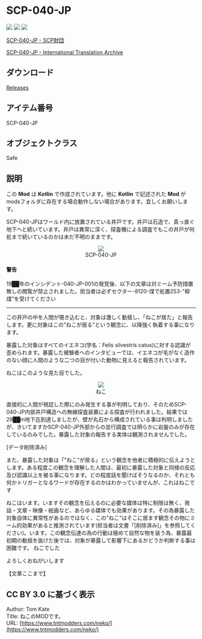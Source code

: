 <link rel="stylesheet" href="https://stackpath.bootstrapcdn.com/bootstrap/4.3.1/css/bootstrap.min.css" integrity="sha384-ggOyR0iXCbMQv3Xipma34MD+dH/1fQ784/j6cY/iJTQUOhcWr7x9JvoRxT2MZw1T" crossorigin="anonymous">

# SCP-040-JP

![](https://badgen.net/github/license/sharo-jef/scp040jp)
![](https://badgen.net/github/release/sharo-jef/scp040jp)
![](https://badgen.net/github/last-commit/sharo-jef/scp040jp)

[SCP-040-JP - SCP財団](http://scp-jp.wikidot.com/scp-040-jp)

[SCP-040-JP - International Translation Archive](http://scp-int.wikidot.com/scp-040-jp)

## ダウンロード

[Releases](https://github.com/sharo-jef/scp040jp/releases)

## アイテム番号

SCP-040-JP

## オブジェクトクラス

Safe

## 説明

<div class="alert alert-warning">
この <b>Mod</b> は <b>Kotlin</b> で作成されています。他に <b>Kotlin</b> で記述された <b>Mod</b> が modsフォルダに存在する場合動作しない場合があります。宜しくお願いします。
</div>

SCP-040-JPはワールド内に放置されている井戸です。井戸は石造で、真っ直ぐ地下へと続いています。井戸は異常に深く、探査機による調査でもこの井戸が何処まで続いているのかは未だ不明のままです。

<figure class="figure-image figure-image-fotolife" title="SCP-040-JP" style="text-align: center;">
<img src="https://cdn-ak.f.st-hatena.com/images/fotolife/s/sharo-jef/20201220/20201220042307.png">
<figcaption>SCP-040-JP</figcaption>
</figure>

<div class="alert alert-danger">
    <h4>警告</h4>
    <p>
        19██年のインシデント-040-JP-001の発覚後、以下の文章は対ミーム予防措置無しの閲覧が禁止されました。担当者は必ずセクター-8120-煤で処置253-"柳煤"を受けてください
    </p>
</div>

<hr />

この井戸の中を人間が覗き込むと、対象は激しく動揺し、「ねこが居た」と報告します。更に対象はこの"ねこが居る"という観念に、以降強く執着する事になります。

暴露した対象はすべてのイエネコ(学名：Felis silvestris catus)に対する認識が歪められます。暴露した被験者へのインタビューでは、イエネコが毛がなく造作のない顔に人間のような二つの目が付いた動物に見えると報告されています。

ねこはこのような見た目でした。

<figure class="figure-image figure-image-fotolife" title="ねこ" style="text-align: center;">
<img src="https://cdn-ak.f.st-hatena.com/images/fotolife/s/sharo-jef/20201220/20201220041448.png">
<figcaption>ねこ</figcaption>
</figure>

直接的に人間が視認した際にのみ発生する事が判明しており、そのためSCP-040-JP内部井戸構造への無線探査装置による探査が行われました。結果では29██m地下迄到達しましたが、壁が丸石から構成されている事は判明しましたが、きいてますかSCP-040-JP外部からの並行調査では明らかに岩盤のみが存在しているのみでした。暴露した対象の報告する実体は観測されませんでした。

[データ削除済み]

また、暴露した対象は「"ねこ"が居る」という観念を他者に積極的に伝えようとします。ある程度この観念を理解した人間は、最初に暴露した対象と同様の反応及び認識以上を被る事になります。どの程度話を聞けばそうなるのか、それとも何かトリガーとなるワードが存在するのかはわかっていませんが、これはねこです

ねこはいます。いますその観念を伝えるのに必要な媒体は特に制限は無く、発話・文章・映像・絵画など、あらゆる媒体でも効果があります。その為暴露した対象自体に異常性があるのではなく、この"ねこ"はそこに居ます観念その物にミーム的効果があると推測されています(担当者は文書「[削除済み]」を参照してください)。います。この観念伝達の為の行動は極めて自然な物を装う為、暴露最初期の動揺を抜けた後では、対象が暴露して影響下にあるかどうか判断する事は困難です。
ねこでした

よろしくおねがいします

【文章ここまで】

## CC BY 3.0 に基づく表示

Author: Tom Kate<br />
Title: ねこのMODです。<br />
URL: [https://www.tntmodders.com/neko/](https://www.tntmodders.com/neko/)
